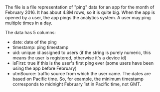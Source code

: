 The file is a file representation of "ping" data for an app for the month of February 2016. It has about 4.8M rows, so it is quite big. When the app is opened by a user, the app pings the analytics system. A user may ping multiple times in a day.

The data has 5 columns:
- date: date of the ping
- timestamp: ping timestamp
- uid: unique id assigned to users (if the string is purely numeric, this means the user is registered, otherwise it's a device id)
- isFirst: true if this is the user's first ping ever (some users have been using the app before February)
- utmSource: traffic source from which the user came.
The dates are based on Pacific time. So, for example, the minimum timestamp corresponds to midnight February 1st in Pacific time, not GMT.
